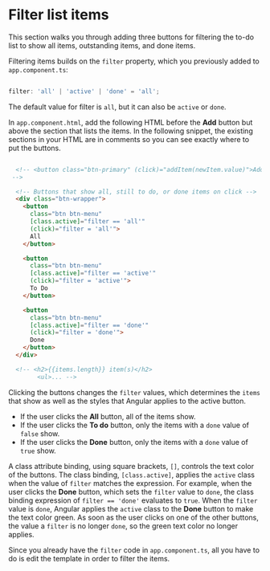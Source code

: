 # Filter list items

This section walks you through adding three buttons for filtering the to-do list to show all items, outstanding items, and done items.

Filtering items builds on the `filter` property, which you previously added to `app.component.ts`:

```ts

filter: 'all' | 'active' | 'done' = 'all';

```

The default value for filter is `all`, but it can also be `active` or `done`.

In `app.component.html`, add the following HTML before the **Add** button but above the  section that lists the items.
In the following snippet, the existing sections in your HTML are in comments so you can see exactly where to put the buttons.


```html

  <!-- <button class="btn-primary" (click)="addItem(newItem.value)">Add</button>
 -->

  <!-- Buttons that show all, still to do, or done items on click -->
  <div class="btn-wrapper">
    <button
      class="btn btn-menu"
      [class.active]="filter == 'all'"
      (click)="filter = 'all'">
      All
    </button>

    <button
      class="btn btn-menu"
      [class.active]="filter == 'active'"
      (click)="filter = 'active'">
      To Do
    </button>

    <button
      class="btn btn-menu"
      [class.active]="filter == 'done'"
      (click)="filter = 'done'">
      Done
    </button>
  </div>

  <!-- <h2>{{items.length}} item(s)</h2>
        <ul>... -->
```

Clicking the buttons changes the `filter` values, which determines the `items` that show as well as the styles that Angular applies to the active button.

* If the user clicks the **All** button, all of the items show.
* If the user clicks the **To do** button, only the items with a `done` value of `false` show.
* If the user clicks the **Done** button, only the items with a `done` value of `true` show.

A class attribute binding, using square brackets, `[]`, controls the text color of the buttons.
The class binding, `[class.active]`, applies the `active` class when the value of `filter` matches the expression.
For example, when the user clicks the **Done** button, which sets the `filter` value to `done`, the class binding expression of `filter == 'done'` evaluates to `true`.
When the `filter` value is `done`, Angular applies the `active` class to the **Done** button to make the text color green.
As soon as the user clicks on one of the other buttons, the value a `filter` is no longer `done`, so the green text color no longer applies.

Since you already have the `filter` code in `app.component.ts`, all you have to do is edit the template in order to filter the items.

